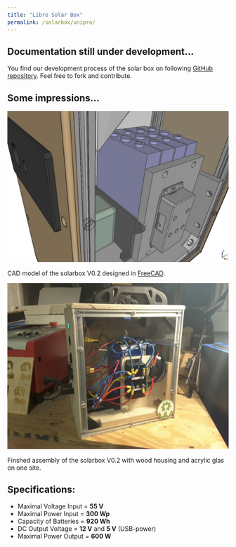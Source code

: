 ```yaml
---
title: "Libre Solar Box"
permalink: /solarbox/unipro/
---
```


## Documentation still under development...

You find our development process of the solar box on following [GitHub repository](https://github.com/CollectiveOpenSourceHardware/LibreSolarBox). Feel free to fork and contribute.

## Some impressions...

![solarbox_freeCAD](/media_files/solarbox_v02_freecad.jpg)

CAD model of the solarbox V0.2 designed in [FreeCAD](https://www.freecadweb.org/).

![solarbox_freeCAD](/media_files/solarbox_v02_real.jpg)

Finshed assembly of the solarbox V0.2 with wood housing and acrylic glas on one site.

## Specifications:
- Maximal Voltage Input = **55 V**
- Maximal Power Input = **300 Wp**
- Capacity of Batteries = **920 Wh**
- DC Output Voltage = **12 V** and **5 V** (USB-power)
- Maximal Power Output = **600 W**
